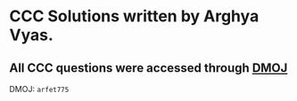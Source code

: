# CCC Solutions written by Arghya Vyas.

## All CCC questions were accessed through [DMOJ](https://dmoj.ca/)

DMOJ: `arfet775`

